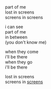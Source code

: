 part of me\
lost in screens\
screens in screens

i can see\
part of me\
in between\
(you don't know me)

when they come\
i'll be there\
when they go\
i'll be there

lost in screens\
screens in <a href="https://www.youtube.com/watch?v=Q4OIcwt8vcE">screens</a>
